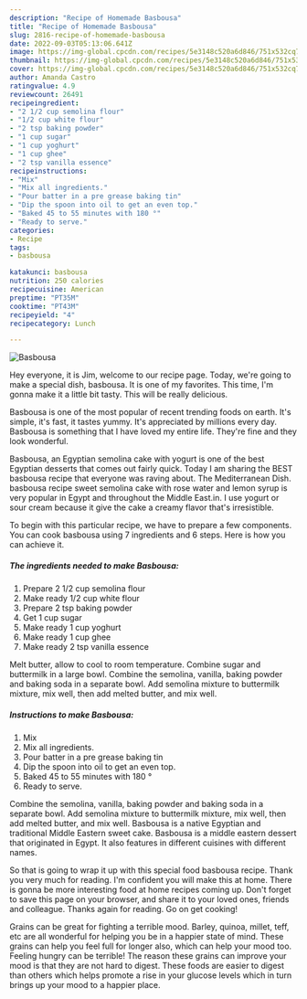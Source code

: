 ```yaml
---
description: "Recipe of Homemade Basbousa"
title: "Recipe of Homemade Basbousa"
slug: 2816-recipe-of-homemade-basbousa
date: 2022-09-03T05:13:06.641Z
image: https://img-global.cpcdn.com/recipes/5e3148c520a6d846/751x532cq70/basbousa-recipe-main-photo.jpg
thumbnail: https://img-global.cpcdn.com/recipes/5e3148c520a6d846/751x532cq70/basbousa-recipe-main-photo.jpg
cover: https://img-global.cpcdn.com/recipes/5e3148c520a6d846/751x532cq70/basbousa-recipe-main-photo.jpg
author: Amanda Castro
ratingvalue: 4.9
reviewcount: 26491
recipeingredient:
- "2 1/2 cup semolina flour"
- "1/2 cup white flour"
- "2 tsp baking powder"
- "1 cup sugar"
- "1 cup yoghurt"
- "1 cup ghee"
- "2 tsp vanilla essence"
recipeinstructions:
- "Mix"
- "Mix all ingredients."
- "Pour batter in a pre grease baking tin"
- "Dip the spoon into oil to get an even top."
- "Baked 45 to 55 minutes with 180 °"
- "Ready to serve."
categories:
- Recipe
tags:
- basbousa

katakunci: basbousa 
nutrition: 250 calories
recipecuisine: American
preptime: "PT35M"
cooktime: "PT43M"
recipeyield: "4"
recipecategory: Lunch

---
```



![Basbousa](https://img-global.cpcdn.com/recipes/5e3148c520a6d846/751x532cq70/basbousa-recipe-main-photo.jpg)

Hey everyone, it is Jim, welcome to our recipe page. Today, we're going to make a special dish, basbousa. It is one of my favorites. This time, I'm gonna make it a little bit tasty. This will be really delicious.

Basbousa is one of the most popular of recent trending foods on earth. It's simple, it's fast, it tastes yummy. It's appreciated by millions every day. Basbousa is something that I have loved my entire life. They're fine and they look wonderful.

Basbousa, an Egyptian semolina cake with yogurt is one of the best Egyptian desserts that comes out fairly quick. Today I am sharing the BEST basbousa recipe that everyone was raving about. The Mediterranean Dish. basbousa recipe sweet semolina cake with rose water and lemon syrup is very popular in Egypt and throughout the Middle East.in. I use yogurt or sour cream because it give the cake a creamy flavor that&#39;s irresistible.


To begin with this particular recipe, we have to prepare a few components. You can cook basbousa using 7 ingredients and 6 steps. Here is how you can achieve it.

<!--inarticleads1-->

##### The ingredients needed to make Basbousa:

1. Prepare 2 1/2 cup semolina flour
1. Make ready 1/2 cup white flour
1. Prepare 2 tsp baking powder
1. Get 1 cup sugar
1. Make ready 1 cup yoghurt
1. Make ready 1 cup ghee
1. Make ready 2 tsp vanilla essence


Melt butter, allow to cool to room temperature. Combine sugar and buttermilk in a large bowl. Combine the semolina, vanilla, baking powder and baking soda in a separate bowl. Add semolina mixture to buttermilk mixture, mix well, then add melted butter, and mix well. 

<!--inarticleads2-->

##### Instructions to make Basbousa:

1. Mix
1. Mix all ingredients.
1. Pour batter in a pre grease baking tin
1. Dip the spoon into oil to get an even top.
1. Baked 45 to 55 minutes with 180 °
1. Ready to serve.


Combine the semolina, vanilla, baking powder and baking soda in a separate bowl. Add semolina mixture to buttermilk mixture, mix well, then add melted butter, and mix well. Basbousa is a native Egyptian and traditional Middle Eastern sweet cake. Basbousa is a middle eastern dessert that originated in Egypt. It also features in different cuisines with different names. 

So that is going to wrap it up with this special food basbousa recipe. Thank you very much for reading. I'm confident you will make this at home. There is gonna be more interesting food at home recipes coming up. Don't forget to save this page on your browser, and share it to your loved ones, friends and colleague. Thanks again for reading. Go on get cooking!

Grains can be great for fighting a terrible mood. Barley, quinoa, millet, teff, etc are all wonderful for helping you be in a happier state of mind. These grains can help you feel full for longer also, which can help your mood too. Feeling hungry can be terrible! The reason these grains can improve your mood is that they are not hard to digest. These foods are easier to digest than others which helps promote a rise in your glucose levels which in turn brings up your mood to a happier place.
